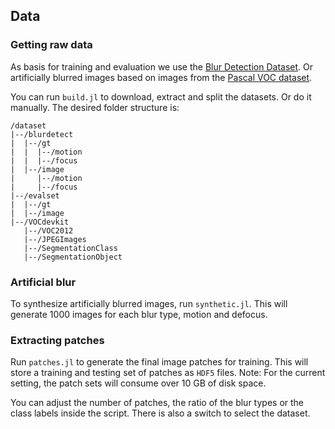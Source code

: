 ## Data

### Getting raw data

As basis for training and evaluation we use the [Blur Detection Dataset](http://www.cse.cuhk.edu.hk/leojia/projects/dblurdetect/dataset.html). Or artificially blurred images based on images from the [Pascal VOC dataset](http://host.robots.ox.ac.uk/pascal/VOC/).

You can run `build.jl` to download, extract and split the datasets. Or do it manually. The desired folder structure is:
```
/dataset
|--/blurdetect
|  |--/gt
|  |  |--/motion
|  |  |--/focus
|  |--/image
|     |--/motion
|     |--/focus
|--/evalset
|  |--/gt
|  |--/image
|--/VOCdevkit
   |--/VOC2012
   |--/JPEGImages
   |--/SegmentationClass
   |--/SegmentationObject
```

### Artificial blur

To synthesize artificially blurred images, run `synthetic.jl`. This will generate 1000 images for each blur type, motion and defocus.

### Extracting patches

Run `patches.jl` to generate the final image patches for training. This will store a training and testing set of patches as `HDF5` files. Note: For the current setting, the patch sets will consume over 10 GB of disk space.

You can adjust the number of patches, the ratio of the blur types or the class labels inside the script. There is also a switch to select the dataset.
